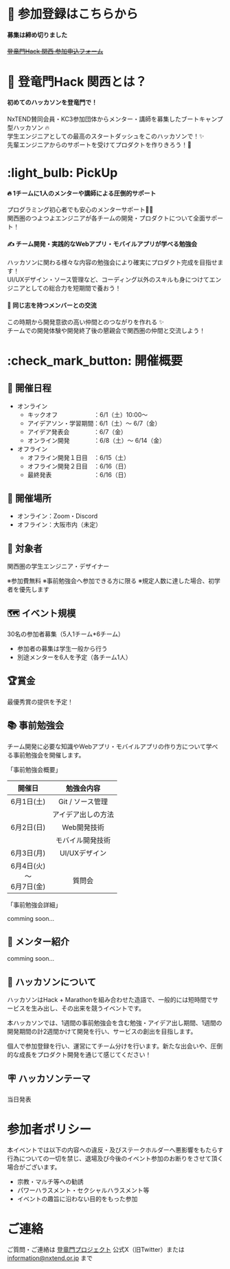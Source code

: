 #  :ticket: 参加登録はこちらから
#### 募集は締め切りました
~~[登竜門Hack 関西 参加申込フォーム](https://forms.gle/wgvADo8B8zvC4qJEA)~~

#  :dragon: 登竜門Hack 関西とは？

#### 初めてのハッカソンを登竜門で！
NxTEND賛同会員・KC3参加団体からメンター・講師を募集したブートキャンプ型ハッカソン :fire: <br>
学生エンジニアとしての最高のスタートダッシュをこのハッカソンで！:sparkles: <br>
先輩エンジニアからのサポートを受けてプロダクトを作りきろう！:tada:

#  :light_bulb: PickUp

#### :fire: 1チームに1人のメンターや講師による圧倒的サポート
プログラミング初心者でも安心のメンターサポート:student: <br>
関西圏のつよつよエンジニアが各チームの開発・プロダクトについて全面サポート！

#### :writing_hand: チーム開発・実践的なWebアプリ・モバイルアプリが学べる勉強会
ハッカソンに関わる様々な内容の勉強会により確実にプロダクト完成を目指せます！<br>
UI/UXデザイン・ソース管理など、コーディング以外のスキルも身につけてエンジニアとしての総合力を短期間で養おう！

####  :seedling: 同じ志を持つメンバーとの交流
この時期から開発意欲の高い仲間とのつながりを作れる :sparkles: <br>
チームでの開発体験や開発終了後の懇親会で関西圏の仲間と交流しよう！

#  :check_mark_button: 開催概要
##  :calendar: 開催日程
- オンライン
    - キックオフ　　　　　　：6/1（土）10:00〜
    - アイデアソン・学習期間：6/1（土）〜 6/7（金）
    - アイデア発表会　　　　：6/7（金）
    - オンライン開発　　　　：6/8（土）〜 6/14（金）
- オフライン
    - オフライン開発１日目　：6/15（土）
    - オフライン開発２日目　：6/16（日）
    - 最終発表　　　　　　　：6/16（日）

##  :circus_tent: 開催場所
- オンライン：Zoom・Discord
- オフライン：大阪市内（未定）

##  :busts_in_silhouette: 対象者
関西圏の学生エンジニア・デザイナー

※参加費無料
※事前勉強会へ参加できる方に限る
※規定人数に達した場合、初学者を優先します

##  :world_map: イベント規模
30名の参加者募集（5人1チーム*6チーム）

- 参加者の募集は学生一般から行う
- 別途メンターを6人を予定（各チーム1人）

##  :trophy:賞金
最優秀賞の提供を予定！

##  :books: 事前勉強会
チーム開発に必要な知識やWebアプリ・モバイルアプリの作り方について学べる事前勉強会を開催します。<br>

「事前勉強会概要」

|開催日|勉強会内容|
|:---:|:---:|
|6月1日(土)|Git / ソース管理|
||アイデア出しの方法|
|6月2日(日)|Web開発技術|
||モバイル開発技術|
|6月3日(月)|UI/UXデザイン|
|6月4日(火)<br>〜<br>6月7日(金)|<br>質問会<br>|


「事前勉強会詳細」

comming soon...

## :bust_in_silhouette: メンター紹介
comming soon...


##  :page_with_curl: ハッカソンについて
ハッカソンはHack + Marathonを組み合わせた造語で、一般的には短時間でサービスを生み出し、その出来を競うイベントです。

本ハッカソンでは、1週間の事前勉強会を含む勉強・アイデア出し期間、1週間の開発期間の計2週間かけて開発を行い、サービスの創出を目指します。

個人で参加登録を行い、運営にてチーム分けを行います。新たな出会いや、圧倒的な成長をプロダクト開発を通じて感じてください！

##  :placard: ハッカソンテーマ
当日発表

#  参加者ポリシー
本イベントでは以下の内容への違反・及びステークホルダーへ悪影響をもたらす行為についての一切を禁じ、退場及び今後のイベント参加のお断りをさせて頂く場合がございます。<br>

- 宗教・マルチ等への勧誘
- パワーハラスメント・セクシャルハラスメント等
- イベントの趣旨に沿わない目的をもった参加

#  ご連絡
ご質問・ご連絡は  [登竜門プロジェクト](https://twitter.com/toryumon_pj) 公式X（旧Twitter）または information@nxtend.or.jp まで